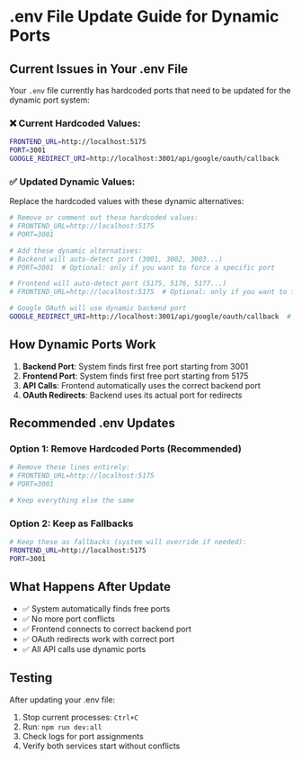 # .env File Update Guide for Dynamic Ports

## Current Issues in Your .env File

Your `.env` file currently has hardcoded ports that need to be updated for the dynamic port system:

### ❌ **Current Hardcoded Values:**
```bash
FRONTEND_URL=http://localhost:5175
PORT=3001
GOOGLE_REDIRECT_URI=http://localhost:3001/api/google/oauth/callback
```

### ✅ **Updated Dynamic Values:**

Replace the hardcoded values with these dynamic alternatives:

```bash
# Remove or comment out these hardcoded values:
# FRONTEND_URL=http://localhost:5175
# PORT=3001

# Add these dynamic alternatives:
# Backend will auto-detect port (3001, 3002, 3003...)
# PORT=3001  # Optional: only if you want to force a specific port

# Frontend will auto-detect port (5175, 5176, 5177...)
# FRONTEND_URL=http://localhost:5175  # Optional: only if you want to force a specific port

# Google OAuth will use dynamic backend port
GOOGLE_REDIRECT_URI=http://localhost:3001/api/google/oauth/callback  # This will be updated by the system
```

## How Dynamic Ports Work

1. **Backend Port**: System finds first free port starting from 3001
2. **Frontend Port**: System finds first free port starting from 5175  
3. **API Calls**: Frontend automatically uses the correct backend port
4. **OAuth Redirects**: Backend uses its actual port for redirects

## Recommended .env Updates

### Option 1: Remove Hardcoded Ports (Recommended)
```bash
# Remove these lines entirely:
# FRONTEND_URL=http://localhost:5175
# PORT=3001

# Keep everything else the same
```

### Option 2: Keep as Fallbacks
```bash
# Keep these as fallbacks (system will override if needed):
FRONTEND_URL=http://localhost:5175
PORT=3001
```

## What Happens After Update

- ✅ System automatically finds free ports
- ✅ No more port conflicts
- ✅ Frontend connects to correct backend port
- ✅ OAuth redirects work with correct port
- ✅ All API calls use dynamic ports

## Testing

After updating your .env file:

1. Stop current processes: `Ctrl+C`
2. Run: `npm run dev:all`
3. Check logs for port assignments
4. Verify both services start without conflicts
